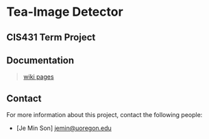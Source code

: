# Tea-Image Detector 
## CIS431 Term Project 

## Documentation  
> [wiki pages](https://github.com/jemin6/CIS431_ImageDetector/wiki)

## Contact  
For more information about this project, contact the following people: 
* [Je Min Son] <jemin@uoregon.edu>
